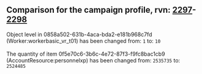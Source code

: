 ## Comparison for the campaign profile, rvn: [2297](https://github.com/PRO100KatYT/FortniteProfileRevisions/tree/main/profiles/campaign/2297%20campaign.json)-[2298](https://github.com/PRO100KatYT/FortniteProfileRevisions/tree/main/profiles/campaign/2298%20campaign.json)

Object level in 0858a502-631b-4aca-bda2-e181b968c7fd (Worker:workerbasic_vr_t01) has been changed from: `1` to: `10`
<br><br>
The quantity of item 0f5e70c6-3b6c-4e72-87f3-f9fc8bac1cb9 (AccountResource:personnelxp) has been changed from: `2535735` to: `2524485`
<br><br>
